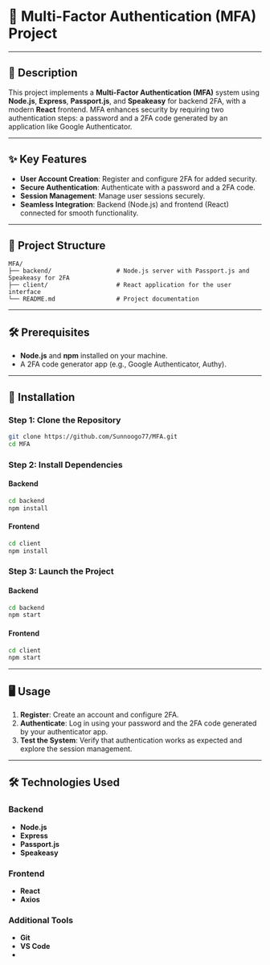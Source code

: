 # 🔐 **Multi-Factor Authentication (MFA) Project**  

---

## 📖 **Description**  

This project implements a **Multi-Factor Authentication (MFA)** system using **Node.js**, **Express**, **Passport.js**, and **Speakeasy** for backend 2FA, with a modern **React** frontend. MFA enhances security by requiring two authentication steps: a password and a 2FA code generated by an application like Google Authenticator.  

---

## ✨ **Key Features**  

- **User Account Creation**: Register and configure 2FA for added security.  
- **Secure Authentication**: Authenticate with a password and a 2FA code.  
- **Session Management**: Manage user sessions securely.  
- **Seamless Integration**: Backend (Node.js) and frontend (React) connected for smooth functionality.  

---

## 📂 **Project Structure**  

```plaintext
MFA/
├── backend/                  # Node.js server with Passport.js and Speakeasy for 2FA
├── client/                   # React application for the user interface
└── README.md                 # Project documentation
```  

---

## 🛠️ **Prerequisites**  

- **Node.js** and **npm** installed on your machine.  
- A 2FA code generator app (e.g., Google Authenticator, Authy).  

---

## 🚀 **Installation**  

### **Step 1: Clone the Repository**  
```bash
git clone https://github.com/Sunnoogo77/MFA.git
cd MFA
```  

### **Step 2: Install Dependencies**  

#### Backend  
```bash
cd backend
npm install
```  

#### Frontend  
```bash
cd client
npm install
```  

### **Step 3: Launch the Project**  

#### Backend  
```bash
cd backend
npm start
```  

#### Frontend  
```bash
cd client
npm start
```  

---

## 🖥️ **Usage**  

1. **Register**: Create an account and configure 2FA.  
2. **Authenticate**: Log in using your password and the 2FA code generated by your authenticator app.  
3. **Test the System**: Verify that authentication works as expected and explore the session management.  

---

## 🛠 **Technologies Used**  

### **Backend**  
- **Node.js**  
- **Express**  
- **Passport.js**  
- **Speakeasy**  

### **Frontend**  
- **React**  
- **Axios**  

### **Additional Tools**  
- **Git**  
- **VS Code**
- 
